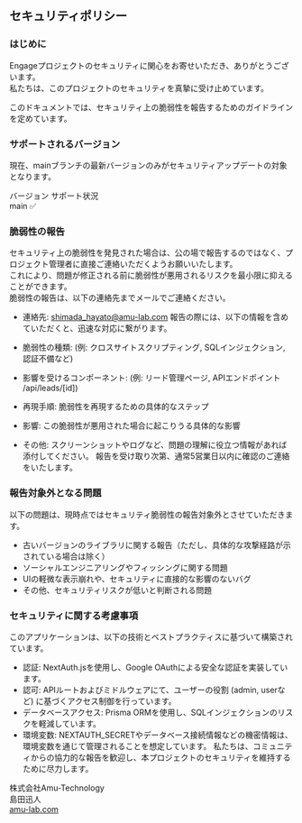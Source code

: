 ## セキュリティポリシー
### はじめに
Engageプロジェクトのセキュリティに関心をお寄せいただき、ありがとうございます。  
私たちは、このプロジェクトのセキュリティを真摯に受け止めています。  
  
このドキュメントでは、セキュリティ上の脆弱性を報告するためのガイドラインを定めています。  
  
### サポートされるバージョン  
現在、mainブランチの最新バージョンのみがセキュリティアップデートの対象となります。  
  
バージョン	サポート状況  
main	✅
  

### 脆弱性の報告
セキュリティ上の脆弱性を発見された場合は、公の場で報告するのではなく、プロジェクト管理者に直接ご連絡いただくようお願いいたします。  
これにより、問題が修正される前に脆弱性が悪用されるリスクを最小限に抑えることができます。  
脆弱性の報告は、以下の連絡先までメールでご連絡ください。  

- 連絡先: shimada_hayato@amu-lab.com
報告の際には、以下の情報を含めていただくと、迅速な対応に繋がります。  

- 脆弱性の種類: (例: クロスサイトスクリプティング, SQLインジェクション, 認証不備など)
- 影響を受けるコンポーネント: (例: リード管理ページ, APIエンドポイント /api/leads/[id])
- 再現手順: 脆弱性を再現するための具体的なステップ
- 影響: この脆弱性が悪用された場合に起こりうる具体的な影響
- その他: スクリーンショットやログなど、問題の理解に役立つ情報があれば添付してください。
報告を受け取り次第、通常5営業日以内に確認のご連絡をいたします。  

### 報告対象外となる問題
以下の問題は、現時点ではセキュリティ脆弱性の報告対象外とさせていただきます。  

- 古いバージョンのライブラリに関する報告（ただし、具体的な攻撃経路が示されている場合は除く）
- ソーシャルエンジニアリングやフィッシングに関する問題
- UIの軽微な表示崩れや、セキュリティに直接的な影響のないバグ
- その他、セキュリティリスクが低いと判断される問題

### セキュリティに関する考慮事項
このアプリケーションは、以下の技術とベストプラクティスに基づいて構築されています。  

- 認証: NextAuth.jsを使用し、Google OAuthによる安全な認証を実装しています。
- 認可: APIルートおよびミドルウェアにて、ユーザーの役割 (admin, userなど) に基づくアクセス制御を行っています。
- データベースアクセス: Prisma ORMを使用し、SQLインジェクションのリスクを軽減しています。
- 環境変数: NEXTAUTH_SECRETやデータベース接続情報などの機密情報は、環境変数を通じて管理されることを想定しています。
私たちは、コミュニティからの協力的な報告を歓迎し、本プロジェクトのセキュリティを維持するために尽力します。

株式会社Amu-Technology  
島田迅人  
[amu-lab.com](https://amu-lab.com)
